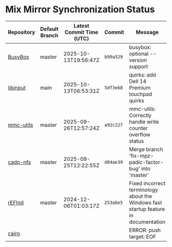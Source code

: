 # Mix Mirror Synchronization Status

| Repository | Default Branch | Latest Commit Time (UTC) | Commit | Message | Last Synced |
|---|---|---|---|---|---|
| [BusyBox](git@github.com:mix-mirror/busybox.git) | master | 2025-10-13T19:56:47Z | `b99a529` | busybox: optional --version support | 2025-10-14T01:55:24Z |
| [libinput](git@github.com:mix-mirror/libinput.git) | main | 2025-10-13T06:53:31Z | `5df3eb8` | quirks: add Dell 14 Premium touchpad quirks | 2025-10-14T01:55:18Z |
| [mmc-utils](git@github.com:mix-mirror/mmc-utils.git) | master | 2025-09-26T12:57:24Z | `a92c227` | mmc-utils: Correctly handle write counter overflow status | 2025-10-14T01:55:11Z |
| [cado-nfs](git@github.com:mix-mirror/cado-nfs.git) | master | 2025-09-25T12:22:55Z | `d84ae39` | Merge branch 'fix-mpz-padic-factor-bug' into 'master' | 2025-10-14T01:55:24Z |
| [rEFInd](git@github.com:mix-mirror/rEFInd.git) | master | 2024-12-06T01:03:17Z | `253abe5` | Fixed incorrect terminology about the Windows fast startup feature in documentation | 2025-10-14T01:55:28Z |
| [cairo](git@github.com:mix-mirror/cairo.git) |  |  |  | ERROR: push target: EOF | 2025-10-14T02:03:47Z |
